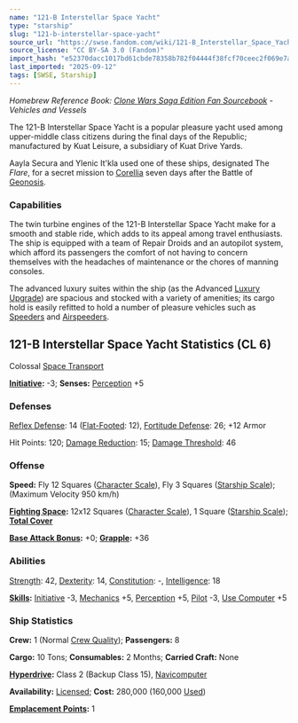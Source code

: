 ```yaml
---
name: "121-B Interstellar Space Yacht"
type: "starship"
slug: "121-b-interstellar-space-yacht"
source_url: "https://swse.fandom.com/wiki/121-B_Interstellar_Space_Yacht"
source_license: "CC BY-SA 3.0 (Fandom)"
import_hash: "e52370dacc1017bd61cbde78358b782f04444f38fcf70ceec2f069e7ac04de38"
last_imported: "2025-09-12"
tags: [SWSE, Starship]
---
```

*Homebrew Reference Book: [Clone Wars Saga Edition Fan Sourcebook](https://swse.fandom.com/wiki/Clone_Wars_Saga_Edition_Fan_Sourcebook) - Vehicles and Vessels*

The 121-B Interstellar Space Yacht is a popular pleasure yacht used among upper-middle class citizens during the final days of the Republic; manufactured by Kuat Leisure, a subsidiary of Kuat Drive Yards.

Aayla Secura and Ylenic It'kla used one of these ships, designated The *Flare*, for a secret mission to [Corellia](https://swse.fandom.com/wiki/Corellia) seven days after the Battle of [Geonosis](https://swse.fandom.com/wiki/Geonosis).

### Capabilities

The twin turbine engines of the 121-B Interstellar Space Yacht make for a smooth and stable ride, which adds to its appeal among travel enthusiasts. The ship is equipped with a team of Repair Droids and an autopilot system, which afford its passengers the comfort of not having to concern themselves with the headaches of maintenance or the chores of manning consoles.

The advanced luxury suites within the ship (as the Advanced [Luxury Upgrade](https://swse.fandom.com/wiki/Luxury_Upgrade)) are spacious and stocked with a variety of amenities; its cargo hold is easily refitted to hold a number of pleasure vehicles such as [Speeders](https://swse.fandom.com/wiki/Speeders) and [Airspeeders](https://swse.fandom.com/wiki/Airspeeders).

## 121-B Interstellar Space Yacht Statistics (CL 6)
Colossal [Space Transport](https://swse.fandom.com/wiki/Space_Transport)

**[Initiative](https://swse.fandom.com/wiki/Initiative):** -3; **Senses:** [Perception](https://swse.fandom.com/wiki/Perception) +5
### Defenses
[Reflex Defense](https://swse.fandom.com/wiki/Reflex_Defense_(Vehicles)): 14 ([Flat-Footed](https://swse.fandom.com/wiki/Flat-Footed): 12), [Fortitude Defense](https://swse.fandom.com/wiki/Fortitude_Defense_(Vehicles)): 26; +12 Armor

Hit Points: 120; [Damage Reduction](https://swse.fandom.com/wiki/Damage_Reduction): 15; [Damage Threshold](https://swse.fandom.com/wiki/Damage_Threshold_(Vehicles)): 46
### Offense
**Speed:** Fly 12 Squares ([Character Scale](https://swse.fandom.com/wiki/Character_Scale)), Fly 3 Squares ([Starship Scale](https://swse.fandom.com/wiki/Starship_Scale)); (Maximum Velocity 950 km/h)

**[Fighting Space](https://swse.fandom.com/wiki/Fighting_Space):** 12x12 Squares ([Character Scale](https://swse.fandom.com/wiki/Character_Scale)), 1 Square ([Starship Scale](https://swse.fandom.com/wiki/Starship_Scale)); **[Total Cover](https://swse.fandom.com/wiki/Total_Cover)**

**[Base Attack Bonus](https://swse.fandom.com/wiki/Base_Attack_Bonus):** +0; **[Grapple](https://swse.fandom.com/wiki/Grapple):** +36
### Abilities
[Strength](https://swse.fandom.com/wiki/Strength): 42, [Dexterity](https://swse.fandom.com/wiki/Dexterity): 14, [Constitution](https://swse.fandom.com/wiki/Constitution): -, [Intelligence](https://swse.fandom.com/wiki/Intelligence): 18

**[Skills](https://swse.fandom.com/wiki/Skills):** [Initiative](https://swse.fandom.com/wiki/Initiative) -3, [Mechanics](https://swse.fandom.com/wiki/Mechanics) +5, [Perception](https://swse.fandom.com/wiki/Perception) +5, [Pilot](https://swse.fandom.com/wiki/Pilot) -3, [Use Computer](https://swse.fandom.com/wiki/Use_Computer) +5
### Ship Statistics
**Crew:** 1 (Normal [Crew Quality](https://swse.fandom.com/wiki/Crew_Quality)); **Passengers:** 8

**Cargo:** 10 Tons; **Consumables:** 2 Months; **Carried Craft:** None

**[Hyperdrive](https://swse.fandom.com/wiki/Hyperdrive):** Class 2 (Backup Class 15), [Navicomputer](https://swse.fandom.com/wiki/Navicomputer)

**Availability:** [Licensed](https://swse.fandom.com/wiki/Licensed); **Cost:** 280,000 (160,000 [Used](https://swse.fandom.com/wiki/Used))

**[Emplacement Points](https://swse.fandom.com/wiki/Emplacement_Points):** 1